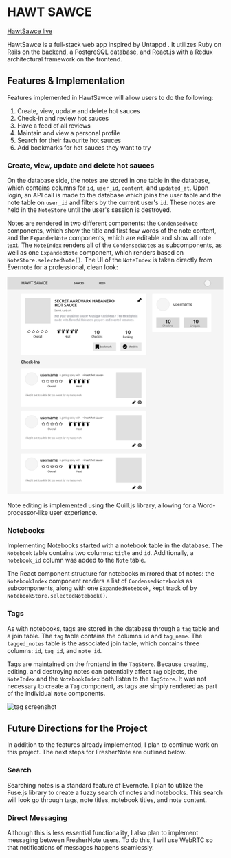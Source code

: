 # HAWT SAWCE

[HawtSawce live][heroku]

[heroku]: http://www.herokuapp.com

HawtSawce is a full-stack web app inspired by Untappd .  It utilizes Ruby on Rails on the backend, a PostgreSQL database, and React.js with a Redux architectural framework on the frontend.  

## Features & Implementation

Features implemented in HawtSawce will allow users to do the following:
 1. Create, view, update and delete hot sauces
 2. Check-in and review hot sauces
 3. Have a feed of all reviews
 4. Maintain and view a personal profile
 5. Search for their favourite hot sauces
 6. Add bookmarks for hot sauces they want to try

### Create, view, update and delete hot sauces

  On the database side, the notes are stored in one table in the database, which contains columns for `id`, `user_id`, `content`, and `updated_at`.  Upon login, an API call is made to the database which joins the user table and the note table on `user_id` and filters by the current user's `id`.  These notes are held in the `NoteStore` until the user's session is destroyed.  

  Notes are rendered in two different components: the `CondensedNote` components, which show the title and first few words of the note content, and the `ExpandedNote` components, which are editable and show all note text.  The `NoteIndex` renders all of the `CondensedNote`s as subcomponents, as well as one `ExpandedNote` component, which renders based on `NoteStore.selectedNote()`. The UI of the `NoteIndex` is taken directly from Evernote for a professional, clean look:  

![single sauce view](https://github.com/hellochitty/Hawt-Sawce/blob/master/docs/wireframes/Single_Sauce_View.png)

Note editing is implemented using the Quill.js library, allowing for a Word-processor-like user experience.

### Notebooks

Implementing Notebooks started with a notebook table in the database.  The `Notebook` table contains two columns: `title` and `id`.  Additionally, a `notebook_id` column was added to the `Note` table.  

The React component structure for notebooks mirrored that of notes: the `NotebookIndex` component renders a list of `CondensedNotebook`s as subcomponents, along with one `ExpandedNotebook`, kept track of by `NotebookStore.selectedNotebook()`.  

### Tags

As with notebooks, tags are stored in the database through a `tag` table and a join table.  The `tag` table contains the columns `id` and `tag_name`.  The `tagged_notes` table is the associated join table, which contains three columns: `id`, `tag_id`, and `note_id`.  

Tags are maintained on the frontend in the `TagStore`.  Because creating, editing, and destroying notes can potentially affect `Tag` objects, the `NoteIndex` and the `NotebookIndex` both listen to the `TagStore`.  It was not necessary to create a `Tag` component, as tags are simply rendered as part of the individual `Note` components.  

![tag screenshot](wireframes/tag-search.png)

## Future Directions for the Project

In addition to the features already implemented, I plan to continue work on this project.  The next steps for FresherNote are outlined below.

### Search

Searching notes is a standard feature of Evernote.  I plan to utilize the Fuse.js library to create a fuzzy search of notes and notebooks.  This search will look go through tags, note titles, notebook titles, and note content.  

### Direct Messaging

Although this is less essential functionality, I also plan to implement messaging between FresherNote users.  To do this, I will use WebRTC so that notifications of messages happens seamlessly.  
